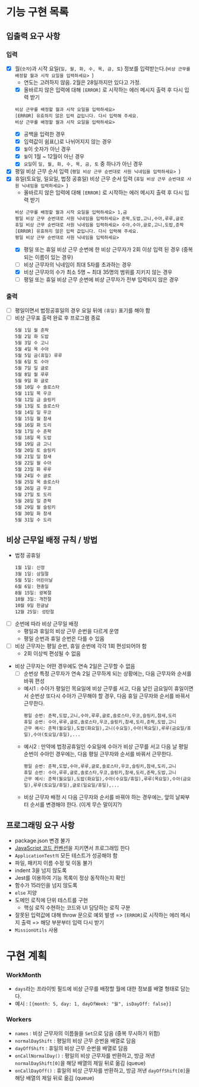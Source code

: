 # 기능 구현 목록

## 입출력 요구 사항

### 입력

- [x] 월(`숫자`)과 시작 요일(`일, 월, 화, 수, 목, 금, 토`) 정보를 입력받는다.(`비상 근무를 배정할 월과 시작 요일을 입력하세요> `)
  - 연도는 고려하지 않음. 2월은 28일까지만 있다고 가정.
  - [x] 올바르지 않은 입력에 대해 `[ERROR]` 로 시작하는 에러 메시지 출력 후 다시 입력 받기
  ```
  비상 근무를 배정할 월과 시작 요일을 입력하세요>
  [ERROR] 유효하지 않은 입력 값입니다. 다시 입력해 주세요.
  비상 근무를 배정할 월과 시작 요일을 입력하세요>
  ```
  - [x] 공백을 입력한 경우
  - [x] 입력값이 쉼표(,)로 나뉘어지지 않는 경우
  - [x] `월`이 숫자가 아닌 경우
  - [x] `월`이 1월 ~ 12월이 아닌 경우
  - [x] `요일`이 `일, 월, 화, 수, 목, 금, 토` 중 하나가 아닌 경우
- [x] 평일 비상 근무 순서 입력 (`평일 비상 근무 순번대로 사원 닉네임을 입력하세요> `)
- [x] 휴일(토요일, 일요일, 법정 공휴일) 비상 근무 순서 입력 (`휴일 비상 근무 순번대로 사원 닉네임을 입력하세요> `)
  - 올바르지 않은 입력에 대해 `[ERROR]` 로 시작하는 에러 메시지 출력 후 다시 입력 받기
  ```
  비상 근무를 배정할 월과 시작 요일을 입력하세요> 1,금
  평일 비상 근무 순번대로 사원 닉네임을 입력하세요> 준팍,도밥,고니,수아,루루,글로
  휴일 비상 근무 순번대로 사원 닉네임을 입력하세요> 수아,수아,글로,고니,도밥,준팍
  [ERROR] 유효하지 않은 입력 값입니다. 다시 입력해 주세요.
  평일 비상 근무 순번대로 사원 닉네임을 입력하세요>
  ```
  - [x] 평일 또는 휴일 비상 근무 순번에 한 비상 근무자가 2회 이상 입력 된 경우 (중복되는 이름이 있는 경우)
  - [ ] 비상 근무자의 닉네임이 최대 5자를 초과하는 경우
  - [x] 비상 근무자의 수가 최소 5명 ~ 최대 35명의 범위를 지키지 않는 경우
  - [ ] 평일 또는 휴일 비상 근무 순번에 비상 근무자가 전부 입력되지 않은 경우

### 출력

- [ ] 평일이면서 법정공휴일의 경우 요일 뒤에 `(휴일)` 표기를 해야 함
- [ ] 비상 근무표 출력 완료 후 프로그램 종료
  ```
  5월 1일 월 준팍
  5월 2일 화 도밥
  5월 3일 수 고니
  5월 4일 목 수아
  5월 5일 금(휴일) 루루
  5월 6일 토 수아
  5월 7일 일 글로
  5월 8일 월 루루
  5월 9일 화 글로
  5월 10일 수 솔로스타
  5월 11일 목 우코
  5월 12일 금 슬링키
  5월 13일 토 솔로스타
  5월 14일 일 우코
  5월 15일 월 참새
  5월 16일 화 도리
  5월 17일 수 준팍
  5월 18일 목 도밥
  5월 19일 금 고니
  5월 20일 토 슬링키
  5월 21일 일 참새
  5월 22일 월 수아
  5월 23일 화 루루
  5월 24일 수 글로
  5월 25일 목 솔로스타
  5월 26일 금 우코
  5월 27일 토 도리
  5월 28일 일 준팍
  5월 29일 월 슬링키
  5월 30일 화 참새
  5월 31일 수 도리
  ```

## 비상 근무일 배정 규칙 / 방법

- 법정 공휴일
  ```
  1월 1일: 신정
  3월 1일: 삼일절
  5월 5일: 어린이날
  6월 6일: 현충일
  8월 15일: 광복절
  10월 3일: 개천절
  10월 9일 한글날
  12월 25일: 성탄절
  ```
- [ ] 순번에 따라 비상 근무일 배정
  - 평일과 휴일의 비상 근무 순번을 다르게 운영
  - 평일 순번과 휴일 순번은 다를 수 있음
- [ ] 비상 근무자는 평일 순번, 휴일 순번에 각각 1회 편성되어야 함
  - 2회 이상씩 편성될 수 없음
- 비상 근무자는 어떤 경우에도 연속 2일은 근무할 수 없음
  - [ ] 순번상 특정 근무자가 연속 2일 근무하게 되는 상황에는, 다음 근무자와 순서를 바꿔 편성
  - 예시1 : 수아가 평일인 목요일에 비상 근무를 서고, 다음 날인 금요일이 휴일이면서 순번상 또다시 수아가 근무해야 할 경우, 다음 휴일 근무자와 순서를 바꿔서 근무한다.
    ```
    평일 순번: 준팍,도밥,고니,수아,루루,글로,솔로스타,우코,슬링키,참새,도리
    휴일 순번: 수아,루루,글로,솔로스타,우코,슬링키,참새,도리,준팍,도밥,고니
    근무 예시: 준팍(월요일),도밥(화요일),고니(수요일),수아(목요일),루루(금요일/휴일),수아(토요일/휴일),...
    ```
  - 예시2 : 만약에 법정공휴일인 수요일에 수아가 비상 근무를 서고 다음 날 평일 순번이 수아인 경우에는, 다음 평일 근무자와 순서를 바꿔서 근무한다.
    ```
    평일 순번: 준팍,도밥,수아,루루,글로,솔로스타,우코,슬링키,참새,도리,고니
    휴일 순번: 수아,루루,글로,솔로스타,우코,슬링키,참새,도리,준팍,도밥,고니
    근무 예시: 준팍(월요일),도밥(화요일),수아(수요일/휴일),루루(목요일),수아(금요일),루루(토요일/휴일),글로(일요일/휴일),...
    ```
  - 비상 근무자 배정 시 다음 근무자와 순서를 바꿔야 하는 경우에는, 앞의 날짜부터 순서를 변경해야 한다. (이게 무슨 말이지?)

## 프로그래밍 요구 사항

- package.json 변경 불가
- [JavaScript 코드 컨벤션](https://github.com/woowacourse/woowacourse-docs/tree/main/styleguide/javascript)을 지키면서 프로그래밍 한다
- `ApplicationTest의` 모든 테스트가 성공해야 함
- 파일, 패키지 이름 수정 및 이동 불가
- indent 3을 넘지 않도록
- Jest를 이용하여 기능 목록이 정상 동작하는지 확인
- 함수가 15라인을 넘지 않도록
- `else` 지양
- 도메인 로직에 단위 테스트를 구현
  - 핵심 로직 수현하는 코드와 UI 담당하는 로직 구분
- 잘못된 입력값에 대해 throw 문으로 예외 발생 => `[ERROR]`로 시작하는 에러 메시지 출력 => 해당 부분부터 입력 다시 받기
- `MissionUtils` 사용

# 구현 계획

### WorkMonth

- `days`라는 프라이빗 필드에 비상 근무를 배정할 월에 대한 정보를 배열 형태로 담는다.
- 예시 : `[{month: 5, day: 1, dayOfWeek: "월", isDayOff: false}]`

### Workers

- `names` : 비상 근무자의 이름들을 `Set`으로 담음 (중복 무시하기 위함)
- `normalDayShift` : 평일의 비상 근무 순번을 배열로 담음
- `dayOffShift` : 휴일의 비상 근무 순번을 배열로 담음
- `onCallNormalDay()` : 평일의 비상 근무자를 반환하고, 방금 꺼낸 `normalDayShift[0]`을 해당 배열의 제일 뒤로 옮김 (queue)
- `onCallDayOff()` : 휴일의 비상 근무자를 반환하고, 방금 꺼낸 `dayOffShift[0]`을 해당 배열의 제일 뒤로 옮김 (queue)
